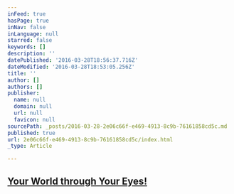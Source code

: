 ```yaml
---
inFeed: true
hasPage: true
inNav: false
inLanguage: null
starred: false
keywords: []
description: ''
datePublished: '2016-03-28T18:56:37.716Z'
dateModified: '2016-03-28T18:53:05.256Z'
title: ''
author: []
authors: []
publisher:
  name: null
  domain: null
  url: null
  favicon: null
sourcePath: _posts/2016-03-28-2e06c66f-e469-4913-8c9b-76161858cd5c.md
published: true
url: 2e06c66f-e469-4913-8c9b-76161858cd5c/index.html
_type: Article

---
```

## [Your World through Your Eyes!][0]

[0]: http://clipaphone.com/